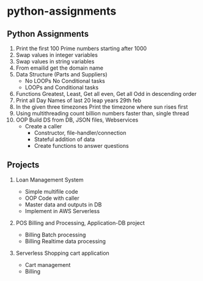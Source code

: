 # python-assignments

## Python Assignments
1. Print the first 100 Prime numbers starting after 1000
2. Swap values in integer variables
3. Swap values in string variables
4. From emailid get the domain name
5. Data Structure (Parts and Suppliers)
    * No LOOPs No Conditional tasks
    * LOOPs and Conditional tasks
6. Functions Greatest, Least, Get all even, Get all Odd in descending order
7. Print all Day Names of last 20 leap years 29th feb
8. In the given three timezones Print the timezone where sun rises first
9. Using multithreading count billion numbers faster than, single thread
10. OOP Build DS from DB, JSON files, Webservices
    * Create a caller
        * Constructor, file-handler/connection
        * Stateful addition of data
        * Create functions to answer questions


## Projects
1. Loan Management System
    * Simple multifile code
    * OOP Code with caller
    * Master data and outputs in DB
    * Implement in AWS Serverless

2. POS Billing and Processing, Application-DB project
    * Billing Batch processing
    * Billing Realtime data processing

3. Serverless Shopping cart application
    * Cart management
    * Billing
